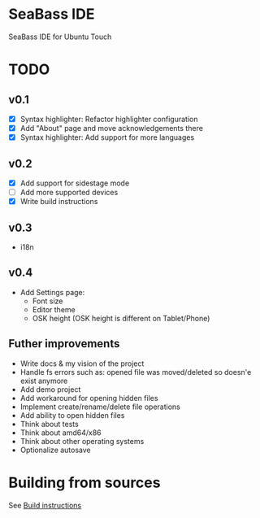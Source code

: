 # SeaBass IDE
SeaBass IDE for Ubuntu Touch

# TODO
## v0.1
- [x] Syntax highlighter: Refactor highlighter configuration
- [x] Add "About" page and move acknowledgements there
- [x] Syntax highlighter: Add support for more languages

## v0.2
- [x] Add support for sidestage mode
- [ ] Add more supported devices
- [x] Write build instructions

## v0.3
* i18n

## v0.4
* Add Settings page:  
   * Font size
   * Editor theme
   * OSK height (OSK height is different on Tablet/Phone) 
   

## Futher improvements
* Write docs & my vision of the project
* Handle fs errors such as: opened file was moved/deleted so doesn'e exist anymore
* Add demo project
* Add workaround for opening hidden files
* Implement create/rename/delete file operations
* Add ability to open hidden files
* Think about tests
* Think about amd64/x86
* Think about other operating systems
* Optionalize autosave


# Building from sources

See [Build instructions](building.md)
